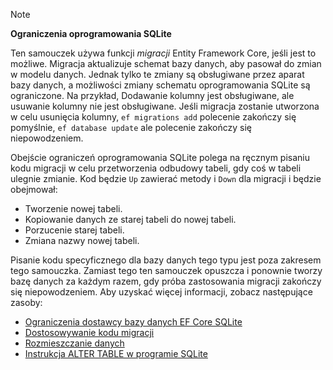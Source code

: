 > [!NOTE]
> 
> **Ograniczenia oprogramowania SQLite**
>
> Ten samouczek używa funkcji *migracji* Entity Framework Core, jeśli jest to możliwe. Migracja aktualizuje schemat bazy danych, aby pasował do zmian w modelu danych. Jednak tylko te zmiany są obsługiwane przez aparat bazy danych, a możliwości zmiany schematu oprogramowania SQLite są ograniczone. Na przykład, Dodawanie kolumny jest obsługiwane, ale usuwanie kolumny nie jest obsługiwane. Jeśli migracja zostanie utworzona w celu usunięcia kolumny, `ef migrations add` polecenie zakończy się pomyślnie, `ef database update` ale polecenie zakończy się niepowodzeniem. 
>
> Obejście ograniczeń oprogramowania SQLite polega na ręcznym pisaniu kodu migracji w celu przetworzenia odbudowy tabeli, gdy coś w tabeli ulegnie zmianie. Kod będzie `Up` zawierać metody i `Down` dla migracji i będzie obejmował:
>
> * Tworzenie nowej tabeli.
> * Kopiowanie danych ze starej tabeli do nowej tabeli.
> * Porzucenie starej tabeli.
> * Zmiana nazwy nowej tabeli.
>
> Pisanie kodu specyficznego dla bazy danych tego typu jest poza zakresem tego samouczka. Zamiast tego ten samouczek opuszcza i ponownie tworzy bazę danych za każdym razem, gdy próba zastosowania migracji zakończy się niepowodzeniem. Aby uzyskać więcej informacji, zobacz następujące zasoby:
>
> * [Ograniczenia dostawcy bazy danych EF Core SQLite](/ef/core/providers/sqlite/limitations)
> * [Dostosowywanie kodu migracji](/ef/core/managing-schemas/migrations/#customize-migration-code)
> * [Rozmieszczanie danych](/ef/core/modeling/data-seeding)
> * [Instrukcja ALTER TABLE w programie SQLite](https://sqlite.org/lang_altertable.html)